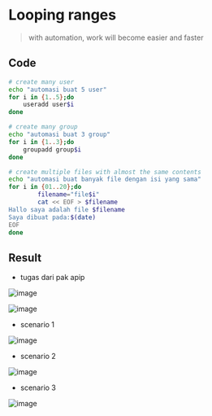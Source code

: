 # Looping ranges
> with automation, work will become easier and faster

## Code
```sh
# create many user
echo "automasi buat 5 user"
for i in {1..5};do
	useradd user$i
done

# create many group
echo "automasi buat 3 group"
for i in {1..3};do
	groupadd group$i
done

# create multiple files with almost the same contents
echo "automasi buat banyak file dengan isi yang sama"
for i in {01..20};do
        filename="file$i"
        cat << EOF > $filename
Hallo saya adalah file $filename
Saya dibuat pada:$(date)
EOF
done
```

## Result
- tugas dari pak apip

![image](https://github.com/tiaradwim1306/bash-script/assets/120786669/351a7568-26ed-4e08-bd02-54fab0fde450)

![image](https://github.com/tiaradwim1306/bash-script/assets/120786669/0a532659-25aa-404d-b91f-f96f64c26283)

- scenario 1

![image](https://github.com/tiaradwim1306/bash-script/assets/120786669/5fbfb773-a078-476c-adaf-b31c65849a66)

- scenario 2

![image](https://github.com/tiaradwim1306/bash-script/assets/120786669/31ef7984-2d02-406b-a1ff-4fa3b9ac80b7)

- scenario 3

![image](https://github.com/tiaradwim1306/bash-script/assets/120786669/561c1991-7d28-4432-9f68-434c72934159)


